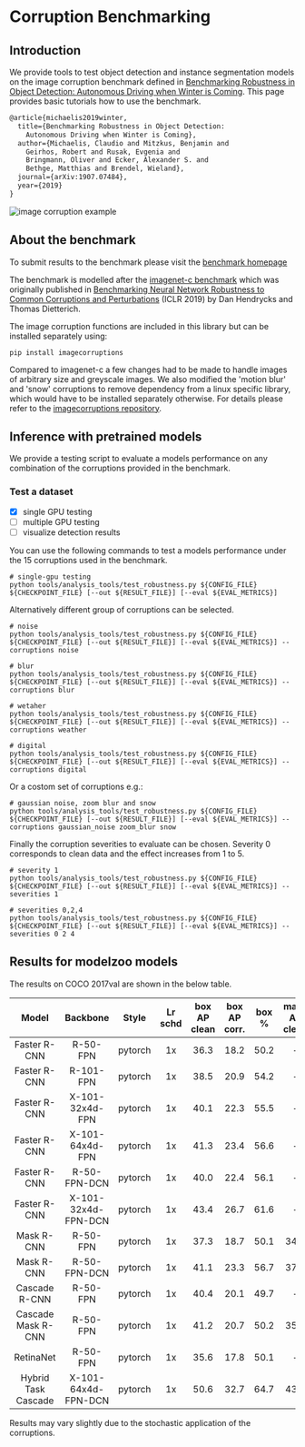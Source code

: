 # Corruption Benchmarking

## Introduction

We provide tools to test object detection and instance segmentation models on the image corruption benchmark defined in [Benchmarking Robustness in Object Detection: Autonomous Driving when Winter is Coming](https://arxiv.org/abs/1907.07484).
This page provides basic tutorials how to use the benchmark.

```latex
@article{michaelis2019winter,
  title={Benchmarking Robustness in Object Detection:
    Autonomous Driving when Winter is Coming},
  author={Michaelis, Claudio and Mitzkus, Benjamin and
    Geirhos, Robert and Rusak, Evgenia and
    Bringmann, Oliver and Ecker, Alexander S. and
    Bethge, Matthias and Brendel, Wieland},
  journal={arXiv:1907.07484},
  year={2019}
}
```

![image corruption example](../resources/corruptions_sev_3.png)

## About the benchmark

To submit results to the benchmark please visit the [benchmark homepage](https://github.com/bethgelab/robust-detection-benchmark)

The benchmark is modelled after the [imagenet-c benchmark](https://github.com/hendrycks/robustness) which was originally
published in [Benchmarking Neural Network Robustness to Common Corruptions and Perturbations](https://arxiv.org/abs/1903.12261) (ICLR 2019) by Dan Hendrycks and Thomas Dietterich.

The image corruption functions are included in this library but can be installed separately using:

```shell
pip install imagecorruptions
```

Compared to imagenet-c a few changes had to be made to handle images of arbitrary size and greyscale images.
We also modified the 'motion blur' and 'snow' corruptions to remove dependency from a linux specific library,
which would have to be installed separately otherwise. For details please refer to the [imagecorruptions repository](https://github.com/bethgelab/imagecorruptions).

## Inference with pretrained models

We provide a testing script to evaluate a models performance on any combination of the corruptions provided in the benchmark.

### Test a dataset

- [x] single GPU testing
- [ ] multiple GPU testing
- [ ] visualize detection results

You can use the following commands to test a models performance under the 15 corruptions used in the benchmark.

```shell
# single-gpu testing
python tools/analysis_tools/test_robustness.py ${CONFIG_FILE} ${CHECKPOINT_FILE} [--out ${RESULT_FILE}] [--eval ${EVAL_METRICS}]
```

Alternatively different group of corruptions can be selected.

```shell
# noise
python tools/analysis_tools/test_robustness.py ${CONFIG_FILE} ${CHECKPOINT_FILE} [--out ${RESULT_FILE}] [--eval ${EVAL_METRICS}] --corruptions noise

# blur
python tools/analysis_tools/test_robustness.py ${CONFIG_FILE} ${CHECKPOINT_FILE} [--out ${RESULT_FILE}] [--eval ${EVAL_METRICS}] --corruptions blur

# wetaher
python tools/analysis_tools/test_robustness.py ${CONFIG_FILE} ${CHECKPOINT_FILE} [--out ${RESULT_FILE}] [--eval ${EVAL_METRICS}] --corruptions weather

# digital
python tools/analysis_tools/test_robustness.py ${CONFIG_FILE} ${CHECKPOINT_FILE} [--out ${RESULT_FILE}] [--eval ${EVAL_METRICS}] --corruptions digital
```

Or a costom set of corruptions e.g.:

```shell
# gaussian noise, zoom blur and snow
python tools/analysis_tools/test_robustness.py ${CONFIG_FILE} ${CHECKPOINT_FILE} [--out ${RESULT_FILE}] [--eval ${EVAL_METRICS}] --corruptions gaussian_noise zoom_blur snow
```

Finally the corruption severities to evaluate can be chosen.
Severity 0 corresponds to clean data and the effect increases from 1 to 5.

```shell
# severity 1
python tools/analysis_tools/test_robustness.py ${CONFIG_FILE} ${CHECKPOINT_FILE} [--out ${RESULT_FILE}] [--eval ${EVAL_METRICS}] --severities 1

# severities 0,2,4
python tools/analysis_tools/test_robustness.py ${CONFIG_FILE} ${CHECKPOINT_FILE} [--out ${RESULT_FILE}] [--eval ${EVAL_METRICS}] --severities 0 2 4
```

## Results for modelzoo models

The results on COCO 2017val are shown in the below table.

|        Model        |      Backbone       |  Style  | Lr schd | box AP clean | box AP corr. | box % | mask AP clean | mask AP corr. | mask % |
| :-----------------: | :-----------------: | :-----: | :-----: | :----------: | :----------: | :---: | :-----------: | :-----------: | :----: |
|    Faster R-CNN     |      R-50-FPN       | pytorch |   1x    |     36.3     |     18.2     | 50.2  |       -       |       -       |   -    |
|    Faster R-CNN     |      R-101-FPN      | pytorch |   1x    |     38.5     |     20.9     | 54.2  |       -       |       -       |   -    |
|    Faster R-CNN     |   X-101-32x4d-FPN   | pytorch |   1x    |     40.1     |     22.3     | 55.5  |       -       |       -       |   -    |
|    Faster R-CNN     |   X-101-64x4d-FPN   | pytorch |   1x    |     41.3     |     23.4     | 56.6  |       -       |       -       |   -    |
|    Faster R-CNN     |    R-50-FPN-DCN     | pytorch |   1x    |     40.0     |     22.4     | 56.1  |       -       |       -       |   -    |
|    Faster R-CNN     | X-101-32x4d-FPN-DCN | pytorch |   1x    |     43.4     |     26.7     | 61.6  |       -       |       -       |   -    |
|     Mask R-CNN      |      R-50-FPN       | pytorch |   1x    |     37.3     |     18.7     | 50.1  |     34.2      |     16.8      |  49.1  |
|     Mask R-CNN      |    R-50-FPN-DCN     | pytorch |   1x    |     41.1     |     23.3     | 56.7  |     37.2      |     20.7      |  55.7  |
|    Cascade R-CNN    |      R-50-FPN       | pytorch |   1x    |     40.4     |     20.1     | 49.7  |       -       |       -       |   -    |
| Cascade Mask R-CNN  |      R-50-FPN       | pytorch |   1x    |     41.2     |     20.7     | 50.2  |     35.7      |     17.6      |  49.3  |
|      RetinaNet      |      R-50-FPN       | pytorch |   1x    |     35.6     |     17.8     | 50.1  |       -       |       -       |   -    |
| Hybrid Task Cascade | X-101-64x4d-FPN-DCN | pytorch |   1x    |     50.6     |     32.7     | 64.7  |     43.8      |     28.1      |  64.0  |

Results may vary slightly due to the stochastic application of the corruptions.
